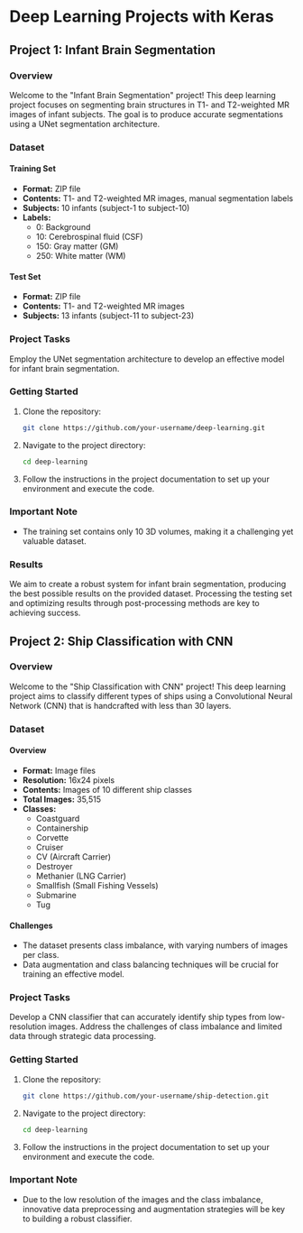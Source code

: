 # Deep Learning Projects with Keras

## Project 1: Infant Brain Segmentation

### Overview

Welcome to the "Infant Brain Segmentation" project! This deep learning project focuses on segmenting brain structures in T1- and T2-weighted MR images of infant subjects. The goal is to produce accurate segmentations using a UNet segmentation architecture.

### Dataset

#### Training Set
- **Format:** ZIP file
- **Contents:** T1- and T2-weighted MR images, manual segmentation labels
- **Subjects:** 10 infants (subject-1 to subject-10)
- **Labels:**
  - 0: Background
  - 10: Cerebrospinal fluid (CSF)
  - 150: Gray matter (GM)
  - 250: White matter (WM)

#### Test Set
- **Format:** ZIP file
- **Contents:** T1- and T2-weighted MR images
- **Subjects:** 13 infants (subject-11 to subject-23)

### Project Tasks

Employ the UNet segmentation architecture to develop an effective model for infant brain segmentation.

### Getting Started

1. Clone the repository:
   ```bash
   git clone https://github.com/your-username/deep-learning.git
   ```

2. Navigate to the project directory:
   ```bash
   cd deep-learning
   ```

3. Follow the instructions in the project documentation to set up your environment and execute the code.

### Important Note

- The training set contains only 10 3D volumes, making it a challenging yet valuable dataset.

### Results

We aim to create a robust system for infant brain segmentation, producing the best possible results on the provided dataset. Processing the testing set and optimizing results through post-processing methods are key to achieving success.

## Project 2: Ship Classification with CNN

### Overview

Welcome to the "Ship Classification with CNN" project! This deep learning project aims to classify different types of ships using a Convolutional Neural Network (CNN) that is handcrafted with less than 30 layers.

### Dataset

#### Overview
- **Format:** Image files
- **Resolution:** 16x24 pixels
- **Contents:** Images of 10 different ship classes
- **Total Images:** 35,515
- **Classes:**
  - Coastguard
  - Containership
  - Corvette
  - Cruiser
  - CV (Aircraft Carrier)
  - Destroyer
  - Methanier (LNG Carrier)
  - Smallfish (Small Fishing Vessels)
  - Submarine
  - Tug

#### Challenges
- The dataset presents class imbalance, with varying numbers of images per class.
- Data augmentation and class balancing techniques will be crucial for training an effective model.

### Project Tasks

Develop a CNN classifier that can accurately identify ship types from low-resolution images. Address the challenges of class imbalance and limited data through strategic data processing.

### Getting Started

1. Clone the repository:
   ```bash
   git clone https://github.com/your-username/ship-detection.git
   ```

2. Navigate to the project directory:
   ```bash
   cd deep-learning
   ```

3. Follow the instructions in the project documentation to set up your environment and execute the code.

### Important Note

- Due to the low resolution of the images and the class imbalance, innovative data preprocessing and augmentation strategies will be key to building a robust classifier.